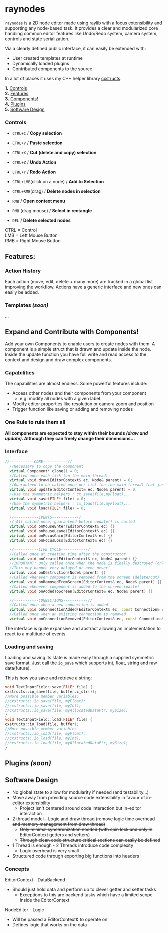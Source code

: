 # raynodes

`raynodes` is a 2D node editor made using [raylib](https://github.com/raysan5/raylib) with a focus extensibility and
supporting any node-based task. It provides a clear and modularized core handling common editor features like Undo/Redo
system, camera system, controls and state serialization.

Via a clearly defined public interface, it can easily be extended with:

- User created templates at runtime
- Dynamically loaded plugins
- Contributed components to the source

In a lot of places it uses my C++ helper library [cxstructs](https://github.com/gk646/cxstructs).

**1.** [Controls](#Controls)   
**2.** [Features](#Features)   
**3.** [Components!](#Expand-and-Contribute-with-Components)  
**4.** [Plugins](#Plugins)  
**5.** [Software Design](#Software-Design)

### Controls

- `CTRL+C` / **Copy selection**
- `CTRL+V` / **Paste selection**
- `CTRL+X` / **Cut (delete and copy) selection**


- `CTRL+Z` / **Undo Action**
- `CTRL+Y` / **Redo Action**
- `CTRL+LMB`(click on a node) / **Add to Selection**
- `CTRL+RMB`(drag) / **Delete nodes in selection**
- `RMB`  / **Open context menu**
- `RMB` (drag mouse) / **Select in rectangle**
- `DEL` / **Delete selected nodes**

CTRL = Control  
LMB = Left Mouse Button   
RMB = Right Mouse Button

## Features:

### Action History

Each action (move, edit, delete + many more) are tracked in a global list improving the workflow.
Actions have a generic interface and new ones can easily be added.

### Templates *(soon)*

...

## Expand and Contribute with Components!

Add your own Components to enable users to create nodes with them.
A component is a simple struct that is drawn and update inside the node.
Inside the update function you have full write and read access to the context and design and draw complex components.

### Capabilities

The capabilities are almost endless.
Some powerful features include:

- Access other nodes and their components from your component
    - e.g. modify all nodes with a given label
- Modify editor properties like resolution or camera zoom and position
- Trigger function like saving or adding and removing nodes

### One Rule to rule them all

**All components are expected to stay within their bounds *(draw and update)*. Although they can freely change their
dimensions...**

### Interface

```cpp
//-----------CORE-----------//
  //Necessary to copy the component
  virtual Component* clone() = 0;
  //Called once each tick (on the main thread)
  virtual void draw(EditorContext& ec, Node& parent) = 0;
  //Guaranteed to be called once per tick (on the main thread) (not just when focused)
  virtual void update(EditorContext& ec, Node& parent) = 0;
  //Use the symmetric helpers : cx_save(file,myFloat)...
  virtual void save(FILE* file) = 0;
  //Use the symmetric helpers : cx_load(file,myFloat)...
  virtual void load(FILE* file) = 0;

  //-----------EVENTS-----------//
  // All called once, guaranteed before update() is called
  virtual void onMouseEnter(EditorContext& ec) {}
  virtual void onMouseLeave(EditorContext& ec) {}
  virtual void onFocusGain(EditorContext& ec) {}
  virtual void onFocusLoss(EditorContext& ec) {}

  //-----------LIFE CYCLE-----------//
  //Called once at creation time after the constructor
  virtual void onCreate(EditorContext& ec, Node& parent) {}
  //IMPORTANT: Only called once when the node is finally destroyed (only happens after its delete action is destroyed)
  //This may happen very delayed or even never!
  virtual void onDestruction(Node& parent) {}
  //Called whenever component is removed from the screen (delete/cut)
  virtual void onRemovedFromScreen(EditorContext& ec, Node& parent) {}
  //Called whenever component is added to the screen (paste)
  virtual void onAddedToScreen(EditorContext& ec, Node& parent) {}

  //-----------CONNECTIONS-----------//
  //Called once when a new connection is added
  virtual void onConnectionAdded(EditorContext& ec, const Connection& con) {}
  //Called once when an existing connection is removed
  virtual void onConnectionRemoved(EditorContext& ec, const Connection& con) {}
```

The interface is quite expansive and abstract allowing an implementation to react to a multitude of events.

### Loading and saving

Loading and saving its state is made easy through a supplied symmetric save format.
Just call the `io_save` which supports int, float, string and raw data(future).

This is how you save and retrieve a string:

```cpp
void TextInputField::save(FILE* file) {
cxstructs::io_save(file, buffer.c_str());
//More possible member variables:
//cxstructs::io_save(file, myFloat);
//cxstructs::io_save(file, myInt);
//cxstructs::io_save(file, myAllocatedDataPtr, mySize);
}
void TextInputField::load(FILE* file) {
cxstructs::io_load(file, buffer);
//More possible member variables
//cxstructs::io_load(file, myFloat);
//cxstructs::io_load(file, myInt);
//cxstructs::io_load(file, myAllocatedDataPtr, mySize);
}
```

## Plugins *(soon)*

## Software Design

- No global state to allow for modularity if needed (and testability...)
- Move away from providing source code extensibility in favour of in-editor extensibility
    - Project isn't centered around code interaction but in-editor interaction
- ~~2 thread model - Logic and draw thread (remove logic time overhead and memory management from draw thread)~~
    - ~~Only minimal synchronization needed (with spin lock and only in EditorContext getters and setters)~~
    - ~~Through clean code structure critical sections can easily be defined~~
- 1 Thread is enough - 2 Threads introduce code complexity
    - Logic overhead is very small
- Structured code through exporting big functions into headers

### Concepts

EditorContext - DataBackend

- Should just hold data and perform up to clever getter and setter tasks
    - Exceptions to this are backend tasks which have a limited scope inside the EditorContext

NodeEditor - Logic

- Will be passed a EditorContext& to operate on
- Defines logic that works on the data